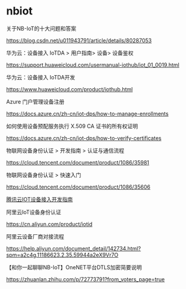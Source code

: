 # nbiot


关于NB-IoT的十大问题和答案

https://blog.csdn.net/u011943791/article/details/80287053


华为云：设备接入 IoTDA > 用户指南> 设备> 设备鉴权

https://support.huaweicloud.com/usermanual-iothub/iot_01_0019.html


华为云：设备接入 IoTDA开发

https://www.huaweicloud.com/product/iothub.html


Azure 门户管理设备注册

https://docs.azure.cn/zh-cn/iot-dps/how-to-manage-enrollments


如何使用设备预配服务执行 X.509 CA 证书的所有权证明

https://docs.azure.cn/zh-cn/iot-dps/how-to-verify-certificates


物联网设备身份认证 > 开发指南 > 认证与通信流程

https://cloud.tencent.com/document/product/1086/35981


 物联网设备身份认证 > 快速入门
 
https://cloud.tencent.com/document/product/1086/35606

[腾讯云IOT设备接入开发指南](https://github.com/tencentyun/qcloud-documents/tree/master/product/%E7%89%A9%E8%81%94%E7%BD%91/%E7%89%A9%E8%81%94%E7%BD%91%E8%AE%BE%E5%A4%87%E8%BA%AB%E4%BB%BD%E8%AE%A4%E8%AF%81)


阿里云IoT设备身份认证

https://cn.aliyun.com/product/iotid

阿里云设备厂商对接流程

https://help.aliyun.com/document_detail/142734.html?spm=a2c4g.11186623.2.35.59944a2eX9Vr7O

【和你一起聊聊NB-IoT】OneNET平台DTLS加密简要说明

https://zhuanlan.zhihu.com/p/72773791?from_voters_page=true
